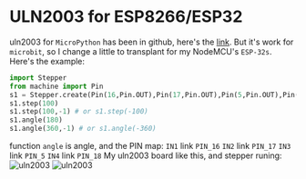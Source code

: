 # ULN2003 for ESP8266/ESP32
uln2003 for `MicroPython` has been in github, here's the [link](https://github.com/IDWizard/uln2003). But it's work for `microbit`, so I change a little to transplant for my NodeMCU's `ESP-32s`. Here's the example:
```python
import Stepper
from machine import Pin
s1 = Stepper.create(Pin(16,Pin.OUT),Pin(17,Pin.OUT),Pin(5,Pin.OUT),Pin(18,Pin.OUT), freq=600)
s1.step(100)
s1.step(100,-1) # or s1.step(-100)
s1.angle(180)
s1.angle(360,-1) # or s1.angle(-360)
```
function `angle` is angle, and the PIN map:
`IN1` link `PIN_16`
`IN2` link `PIN_17`
`IN3` link `PIN_5`
`IN4` link `PIN_18`
My uln2003 board like this, and stepper runing:<br />
![uln2003](img/uln2003.jpg)      ![uln2003](img/stepper.gif)<br />
